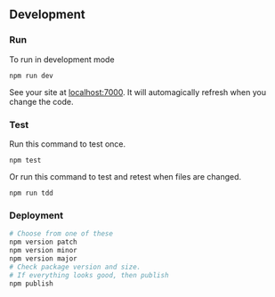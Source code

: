 ## Development

### Run

To run in development mode

```
npm run dev
```

See your site at [localhost:7000](http://localhost:7000). It will automagically refresh when you change the code.

### Test

Run this command to test once.

```
npm test
```

Or run this command to test and retest when files are changed.

```
npm run tdd
```

### Deployment

```bash
# Choose from one of these
npm version patch
npm version minor
npm version major
# Check package version and size.
# If everything looks good, then publish
npm publish
```